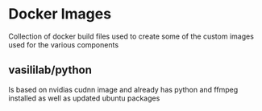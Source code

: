 # Docker Images
Collection of docker build files used to create some of the custom images used for the various components

## vasililab/python
Is based on nvidias cudnn image and already has python and ffmpeg installed as well as updated ubuntu packages